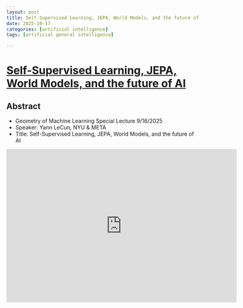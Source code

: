 ```yaml
---
layout: post
title: Self-Supervised Learning, JEPA, World Models, and the future of AI 
date: 2025-10-17
categories: [artificial intelligence]
tags: [artificial general intelligence]

---
```



# [Self-Supervised Learning, JEPA, World Models, and the future of AI](https://www.youtube.com/watch?v=yUmDRxV0krg)



## Abstract

* Geometry of Machine Learning Special Lecture 9/16/2025
* Speaker:  Yann LeCun, NYU & META
* Title: Self-Supervised Learning, JEPA, World Models, and the future of AI

<iframe width="600" height="400" src="https://www.youtube.com/embed/yUmDRxV0krg?si=CV-7CHOSXZx355yE" title="YouTube video player" frameborder="0" allow="accelerometer; autoplay; clipboard-write; encrypted-media; gyroscope; picture-in-picture; web-share" referrerpolicy="strict-origin-when-cross-origin" allowfullscreen></iframe>